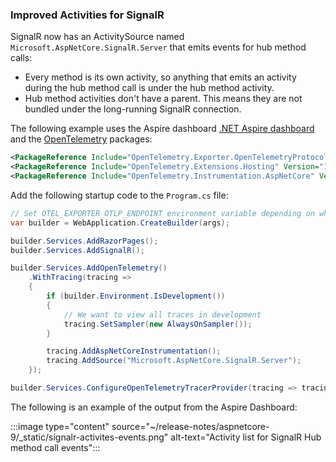 ### Improved Activities for SignalR

SignalR now has an ActivitySource named `Microsoft.AspNetCore.SignalR.Server` that emits events for hub method calls:

* Every method is its own activity, so anything that emits an activity during the hub method call is under the hub method activity.
* Hub method activities don't have a parent. This means they are not bundled under the long-running SignalR connection.

The following example uses the Aspire dashboard [.NET Aspire dashboard](/dotnet/aspire/fundamentals/dashboard/overview?tabs=bash#using-the-dashboard-with-net-aspire-projects) and the [OpenTelemetry](https://www.nuget.org/packages/OpenTelemetry.Extensions.Hosting) packages:

```xml
<PackageReference Include="OpenTelemetry.Exporter.OpenTelemetryProtocol" Version="1.9.0" />
<PackageReference Include="OpenTelemetry.Extensions.Hosting" Version="1.9.0" />
<PackageReference Include="OpenTelemetry.Instrumentation.AspNetCore" Version="1.9.0" />
```

Add the following startup code to the `Program.cs` file:

```csharp
// Set OTEL_EXPORTER_OTLP_ENDPOINT environment variable depending on where your OTEL endpoint is
var builder = WebApplication.CreateBuilder(args);

builder.Services.AddRazorPages();
builder.Services.AddSignalR();

builder.Services.AddOpenTelemetry()
    .WithTracing(tracing =>
    {
        if (builder.Environment.IsDevelopment())
        {
            // We want to view all traces in development
            tracing.SetSampler(new AlwaysOnSampler());
        }

        tracing.AddAspNetCoreInstrumentation();
        tracing.AddSource("Microsoft.AspNetCore.SignalR.Server");
    });

builder.Services.ConfigureOpenTelemetryTracerProvider(tracing => tracing.AddOtlpExporter());
```

The following is an example of the output from the Aspire Dashboard:

:::image type="content" source="~/release-notes/aspnetcore-9/_static/signalr-activites-events.png" alt-text="Activity list for SignalR Hub method call events":::
